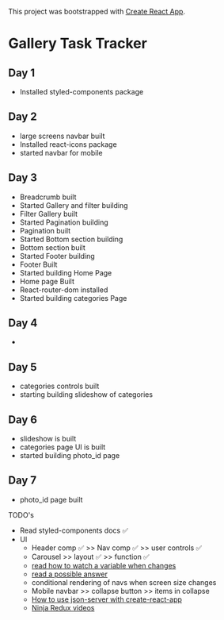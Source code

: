 This project was bootstrapped with [Create React App](https://github.com/facebook/create-react-app).
# Gallery Task Tracker

## Day 1
 - Installed styled-components package
## Day 2
 - large screens navbar built
 - Installed react-icons package
 - started navbar for mobile
## Day 3
 - Breadcrumb built
 - Started Gallery and filter building
 - Filter Gallery built
 - Started Pagination building
 - Pagination built
 - Started Bottom section building
 - Bottom section built
 - Started Footer building
 - Footer Built
 - Started building Home Page
 - Home page Built
 - React-router-dom installed
 - Started building categories Page
## Day 4
 -
## Day 5
 - categories controls built
 - starting building slideshow of categories
## Day 6
 - slideshow is built
 - categories page UI is built
 - started building photo_id page
## Day 7
 - photo_id page built
 

 TODO's
 - Read styled-components docs  &#x2705;
 - UI
    * Header comp &#x2705; >> Nav comp &#x2705; >> user controls &#x2705;
    * Carousel >> layout &#x2705; >> function &#x2705;
    * [read how to watch a variable when changes](https://www.google.com/search?q=how+to+find+watch+the+variable+value+if+changed+in+javascript&rlz=1C1SQJL_enEG883EG883&oq=how+to+find+watch+the+variable+value+if+changed+in+javascript&aqs=chrome..69i57.27200j0j4&sourceid=chrome&ie=UTF-8)
    * [read a possible answer](https://stackoverflow.com/questions/1759987/listening-for-variable-changes-in-javascript)
    * conditional rendering of navs when screen size changes
    * Mobile navbar >> collapse button >> items in collapse
    * [How to use json-server with create-react-app](https://dev.to/mariorodeghiero/json-server-with-reactjs-3chd)
    * [Ninja Redux videos](https://www.youtube.com/playlist?list=PL4cUxeGkcC9ij8CfkAY2RAGb-tmkNwQHG)
